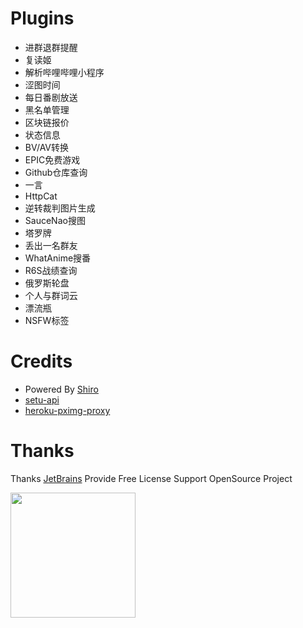 # Plugins

- 进群退群提醒
- 复读姬
- 解析哔哩哔哩小程序
- 涩图时间
- 每日番剧放送
- 黑名单管理
- 区块链报价
- 状态信息
- BV/AV转换
- EPIC免费游戏
- Github仓库查询
- 一言
- HttpCat
- 逆转裁判图片生成
- SauceNao搜图
- 塔罗牌
- 丢出一名群友
- WhatAnime搜番
- R6S战绩查询
- 俄罗斯轮盘
- 个人与群词云
- 漂流瓶
- NSFW标签

# Credits

* Powered By [Shiro](https://github.com/MisakaTAT/Shiro)
* [setu-api](https://api.lolicon.app/#/setu)
* [heroku-pximg-proxy](https://github.com/Tsuk1ko/heroku-pximg-proxy)

# Thanks

Thanks [JetBrains](https://www.jetbrains.com/?from=mirai) Provide Free License Support OpenSource Project

[<img src="https://mikuac.com/images/jetbrains-variant-3.png" width="200"/>](https://www.jetbrains.com/?from=mirai)